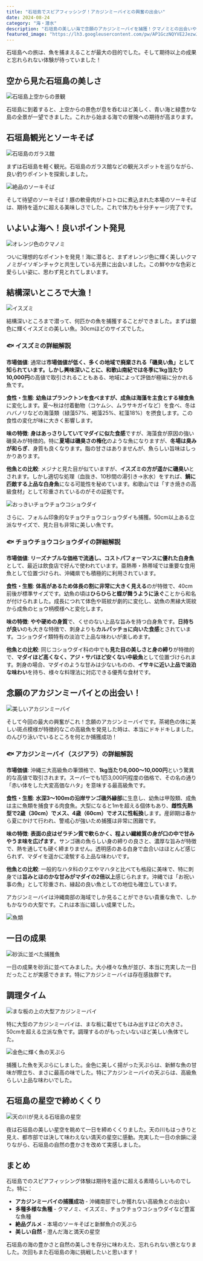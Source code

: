 ```yaml
---
title: "石垣島でスピアフィッシング！アカジンミーバイとの興奮の出会い"
date: 2024-08-24
category: "海・潜水"
description: "石垣島の美しい海で念願のアカジンミーバイを捕獲！クマノミとの出会いや絶品ソーキそば、満天の星空まで、充実の石垣島体験記"
featured_image: "https://lh3.googleusercontent.com/pw/AP1GczNQYVE2JezwJ0Vj4zHv7gL11RaydyRNvmuiUS4XdWcYWnrB6zUiRS-2P_Yw1FtAB3rabp6DpCdv53XrYUkWPzgf2PtmDxbL30RjPhsKqywGutGdT8-y3H2v5ho02Tm1YNC3rcg6sn_mOagKLYYMfW8vxw=s1621?authuser=0"
---
```


<!-- 元のGoogle Photosリンク: https://photos.app.goo.gl/TSFwGxyaEs871gqN8 -->

石垣島への旅は、魚を捕まえることが最大の目的でした。そして期待以上の成果と忘れられない体験が待っていました！

## 空から見た石垣島の美しさ

![石垣島上空からの景観](https://lh3.googleusercontent.com/pw/AP1GczP6oDgi9WRhUSV99_wyYHl5Yj2eKx31Q0HTyR-BjCihqeN4xVaS26Kr28iz50RqaSzdnYTUnJkLlJOhGqGFsNdFat5Lzl-x2_3bXQZoSomMF7_UjzxP=s1621?authuser=0)

石垣島に到着すると、上空からの景色が息を呑むほど美しく、青い海と緑豊かな島の全景が一望できました。これから始まる海での冒険への期待が高まります。

## 石垣島観光とソーキそば

![石垣島のガラス館](https://lh3.googleusercontent.com/pw/AP1GczOxTUUbHxUtXs5_rqtn5W1Ex-zlbcySZvXNOTWHPUS8NLerT1lTYgsOcr8MjoaWy2LapgHxXZtHEaDlv_KWYv1i3IKiLqy00ndkp25EXERX5kXXmjuZQtJUg95avEkjx60-WcEDLTPr_5vpL54Sm7jUJw=s1621?authuser=0)

まずは石垣島を軽く観光。石垣島のガラス館などの観光スポットを巡りながら、良い釣りポイントを探索しました。

![絶品のソーキそば](https://lh3.googleusercontent.com/pw/AP1GczNSqwnEAc8_Sw_S25kjkbVOfU_hjetLIwUiNgxXpBg4goV3hlZ0i1-vlvoX33a5NWvHRR_vrmcJUHSIs4mjVBqHxGYAhA2gNaL8T37d4zkxeaiR-xAA50bpv5_Qrhz9zPTSxQskT_UU5Nt1rz_3WVvPWw=s1621?authuser=0)

そして待望のソーキそば！豚の軟骨肉がトロトロに煮込まれた本場のソーキそばは、期待を遥かに超える美味しさでした。これで体力も十分チャージ完了です。

## いよいよ海へ！良いポイント発見

![オレンジ色のクマノミ](https://lh3.googleusercontent.com/pw/AP1GczNWaDsHzxM2vdmupwGx9XlvVTuxaDk80l6yD-O6w4MvbuQOglJYA8jb8z9dGfSkYGF9JpB3vJ4Ac2qWqkedL8LCqzw79E-3Ppi5c1OVr1b_8U5pwLj6bTlySYB9b0Ri4mRl978HCt0imZ153fAPqFBoYw=s1621?authuser=0)

ついに理想的なポイントを発見！海に潜ると、まずオレンジ色に輝く美しいクマノミがイソギンチャクと共生している光景に出会いました。この鮮やかな色彩と愛らしい姿に、思わず見とれてしまいます。

## 結構深いところで大漁！

![イスズミ](https://lh3.googleusercontent.com/pw/AP1GczNj4EAtru7-LrsM_HL3SreZnTtdOHI34JbYMN6CyUYhLAprqb2ygw1ytaEyG7WEvvyjqpQpVDOhiSiFMOpqgI3C2PxXY4_Cw1Gg4QXVzMIsg53Rw0azdgRvpLm0em3SJOEbfFMGt-QyLkKTmx7yPwnUzw=s1621?authuser=0)

結構深いところまで潜って、何匹かの魚を捕獲することができました。まずは銀色に輝くイスズミの美しい魚。30cmほどのサイズでした。

### 🐟 イスズミの詳細解説

**市場価値**: 通常は**市場価値が低く、多くの地域で廃棄される「磯臭い魚」**として知られています。しかし興味深いことに、和歌山南紀では冬季に**1kg当たり10,000円**の高値で取引されることもある、地域によって評価が極端に分かれる魚です。

**食性・生態**: **幼魚はプランクトンを食べますが、成魚は海藻を主食とする植食魚**に変化します。夏〜秋は付着動物（コケムシ、ムラサキガイなど）を食べ、冬はハバノリなどの海藻類（緑藻57%、褐藻25%、紅藻18%）を摂食します。この食性の変化が味に大きく影響します。

**味の特徴**: **身はあっさりしていてマダイに似た食感**ですが、海藻食が原因の強い磯臭みが特徴的。特に**夏場は磯臭さの権化**のような魚になりますが、**冬場は臭みが和らぎ**、身質も良くなります。脂の甘さはありませんが、魚らしい旨味はしっかりあります。

**他魚との比較**: メジナと見た目が似ていますが、**イスズミの方が遥かに磯臭い**とされます。しかし適切な処理（血抜き、10秒間の湯引き→氷水）をすれば、**鯛に匹敵する上品な白身魚**になる可能性を秘めています。和歌山では「すき焼きの高級食材」として珍重されているのがその証拠です。

![おっきいチョウチョウコショウダイ](https://lh3.googleusercontent.com/pw/AP1GczMGWLbuNF6q7YdDg6Gp_Ya43gMYpfMuejJ7bbSPf1Yh_HTiGl7SsOY-s6Dnl9-tDUiT9RL-VZKHI4mbb-DGS6BJDuOqjnGm0Vn9HCgK0IK7bSHQEUVUNR8NLAcHboVLBvAmG-Kx4JF8mir9-oLecpLWQQ=s1621?authuser=0)

さらに、フォルム印象的なチョウチョウコショウダイも捕獲。50cm以上ある立派なサイズで、見た目も非常に美しい魚です。

### 🐟 チョウチョウコショウダイの詳細解説

**市場価値**: **リーズナブルな価格で流通し、コストパフォーマンスに優れた白身魚**として、最近は飲食店で好んで使われています。亜熱帯・熱帯域では重要な食用魚として位置づけられ、沖縄県でも積極的に利用されています。

**食性・生態**: **体高があるため体長の割に非常に大きく見える**のが特徴で、40cm前後が標準サイズです。幼魚の頃は**ひらひらと蝶が舞うように泳ぐ**ことから和名が付けられました。成長につれて体色や斑紋が劇的に変化し、幼魚の黒縁大斑紋から成魚のヒョウ柄模様へと変化します。

**味の特徴**: **やや硬めの身質**で、くせのない上品な旨みを持つ白身魚です。**日持ちが良い**のも大きな特徴で、刺身よりも**カルパッチョに向いた食感**とされています。コショウダイ類特有の淡泊で上品な味わいが楽しめます。

**他魚との比較**: 同じコショウダイ科の中でも**見た目の美しさと身の締り**が特徴的で、**マダイほど高くなく、アジ・サバほど安くない中級魚**として位置づけられます。刺身の場合、マダイのような甘みは少ないものの、**イサキに近い上品で淡泊な味わい**を持ち、様々な料理法に対応できる優秀な食材です。

## 念願のアカジンミーバイとの出会い！


![美しいアカジンミーバイ](https://lh3.googleusercontent.com/pw/AP1GczMeN2SOY7DJOoCyBbG7E-cSKzkspusrDRH9WUqkcA7tAqZ2F0nH83pnUFHRQMlyKUz_98ZwQfIiZCp99OuAtGOvDWW29tbnoSjXD62UZ_Y-qDDoArF1JpjQYlGZ3cUzdowTTQyp5jYEC9o2b4-0iaA1gQ=s1621?authuser=0)

そして今回の最大の興奮がこれ！念願のアカジンミーバイです。茶褐色の体に美しい斑点模様が特徴的なこの高級魚を発見した時は、本当にドキドキしました。のんびり泳いでいるところを何とか捕獲成功！

### 🐟 アカジンミーバイ（スジアラ）の詳細解説

**市場価値**: 沖縄三大高級魚の筆頭格で、**1kg当たり6,000〜10,000円**という驚異的な高値で取引されます。スーパーでも1匹3,000円程度の価格で、その名の通り「赤い体をした大変高価なハタ」を意味する最高級魚です。

**食性・生態**: **水深3〜100mの沿岸サンゴ礁外縁部**に生息し、幼魚は甲殻類、成魚は主に魚類を捕食する肉食魚。大型になると1mを超える個体もあり、**雌性先熟型で2歳（30cm）でメス、4歳（60cm）でオスに性転換**します。産卵期は春から夏にかけて行われ、警戒心が強いため捕獲は非常に困難です。

**味の特徴**: **表面の皮はゼラチン質で軟らかく、程よい繊維質の身が口の中で甘みやうま味を広げます**。サンゴ礁の魚らしい身の締りの良さと、濃厚な旨みが特徴で、熱を通しても硬く締まりません。透明感のある白身で血合いはほとんど感じられず、マダイを遥かに凌駾する上品な味わいです。

**他魚との比較**: 一般的なハタ科のクエやマハタと比べても格段に美味で、特に刺身では**旨みとほのかな甘みがマダイの2倍以上**感じられます。沖縄では「お祝い事の魚」として珍重され、縁起の良い魚としての地位も確立しています。

アカジンミーバイは沖縄南部の海域でしか見ることができない貴重な魚で、しかもかなりの大型です。これは本当に嬉しい成果でした。

![魚類](https://lh3.googleusercontent.com/pw/AP1GczNQYVE2JezwJ0Vj4zHv7gL11RaydyRNvmuiUS4XdWcYWnrB6zUiRS-2P_Yw1FtAB3rabp6DpCdv53XrYUkWPzgf2PtmDxbL30RjPhsKqywGutGdT8-y3H2v5ho02Tm1YNC3rcg6sn_mOagKLYYMfW8vxw=s1621?authuser=0)



## 一日の成果

![砂浜に並べた捕獲魚](https://lh3.googleusercontent.com/pw/AP1GczNmBW_OBgcOdHYY4C6m52S10xqAS-N7EMfeee0t2twkviXnERSBuZBy5PquckIxV9Oj-Bc3j5rzaIyuGbFTN_lFQZNCRDUBdy0D9o1NhRm34KtP4GwiKTvOdVdxqy7v_bcVub-wU0-SE_c_-0zoYkgDOA=s1621?authuser=0)

一日の成果を砂浜に並べてみました。大小様々な魚が並び、本当に充実した一日だったことが実感できます。特にアカジンミーバイは存在感抜群です。

## 調理タイム

![まな板の上の大型アカジンミーバイ](https://lh3.googleusercontent.com/pw/AP1GczOq0tQDqAE9I4_2c2J_xIsadKVWrzZxgd1yf6_Hk7acd1bpTTom8BybNd_Ksqhcidn0egnBNdBmQaz7hB63p0qMuMn0T9KmSH4Nii1VPtgrzPEBMTCYE1Xk3n9RXZUg2Stgna4OBYoSryHuqAqa0WCSRw=s1621?authuser=0)

特に大型のアカジンミーバイは、まな板に載せてもはみ出すほどの大きさ。50cmを超える立派な魚です。調理するのがもったいないほど美しい魚体でした。

![金色に輝く魚の天ぷら](https://lh3.googleusercontent.com/pw/AP1GczM0-gfYq0-HWX-4-gWwxoJXfoaoqgms9_0cxqLHhIkIqVlR66ctFv1El69gPrWBAiL2AezJavkpkhPnsj7PUNyKbP7rqofsHnQAHpdRPX2p9W8R-ov4ez7HauRu3-qZPb0VPffFJ6Hx34EyT4k9bobeIg=s1621?authuser=0)

捕獲した魚を天ぷらにしました。金色に美しく揚がった天ぷらは、新鮮な魚の甘味が際立ち、まさに最高の味でした。特にアカジンミーバイの天ぷらは、高級魚らしい上品な味わいでした。

## 石垣島の星空で締めくくり

![天の川が見える石垣島の星空](https://lh3.googleusercontent.com/pw/AP1GczOgiiq-49O7YaScd6zcfQaoY69wqPrWG53AD3y8elIVM8uNWY_1epQxH1rHtKyA3qSQmnV55LOJRtEGoS7PSJs6DtmnPOg4gYH-2zDEwFU9B1eNq2jwV6o9ky1s6rQs8o-ENXuo9jx3TWay9UPti7lCqQ=s1621?authuser=0)

夜は石垣島の美しい星空を眺めて一日を締めくくりました。天の川もはっきりと見え、都市部では決して味わえない満天の星空に感動。充実した一日の余韻に浸りながら、石垣島の自然の豊かさを改めて実感しました。

## まとめ

石垣島でのスピアフィッシング体験は期待を遥かに超える素晴らしいものでした。特に：

- **アカジンミーバイの捕獲成功** - 沖縄南部でしか獲れない高級魚との出会い
- **多種多様な魚種** - クマノミ、イスズミ、チョウチョウコショウダイなど豊富な魚種
- **絶品グルメ** - 本場のソーキそばと新鮮魚介の天ぷら
- **美しい自然** - 澄んだ海と満天の星空

石垣島の海の豊かさと自然の美しさを存分に味わえた、忘れられない旅となりました。次回もまた石垣島の海に挑戦したいと思います！